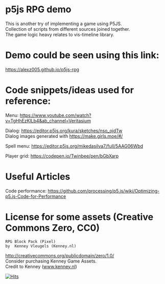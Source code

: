 # p5js RPG demo
This is another try of implementing a game using P5JS.  
Collection of scripts from different sources joined together.  
The game logic heavy relates to vis-timeline library.  
  # Demo could be seen using this link:
  https://alexz005.github.io/p5js-rpg  
# Code snippets/ideas used for reference:  
  
Menu: https://www.youtube.com/watch?v=TgHhEzKlLb4&ab_channel=Veritasium  
  
Dialog: https://editor.p5js.org/kura/sketches/nso_ojdTw  
Dialog images generated with https://make.girls.moe/#/  
  
Spell menu: https://editor.p5js.org/mikedasilva7/full/5AAG06Wbd  
  
Player grid: https://codepen.io/Twinbee/pen/bGbXarp  
  
# Useful Articles
  Code performance: https://github.com/processing/p5.js/wiki/Optimizing-p5.js-Code-for-Performance  
  
# License for some assets (Creative Commons Zero, CC0)  
  
	RPG Block Pack (Pixel)  
	by  Kenney Vleugels (Kenney.nl)  
http://creativecommons.org/publicdomain/zero/1.0/  
Consider purchasing Kenney Game Assets.  
Credit to Kenney (www.kenney.nl)  

[![Hits](https://hits.seeyoufarm.com/api/count/incr/badge.svg?url=https%3A%2F%2Fgithub.com%2FAlexZ005%2Fp5js-rpg&count_bg=%2379C83D&title_bg=%23555555&icon=&icon_color=%23E7E7E7&title=PageViews&edge_flat=false)](https://hits.seeyoufarm.com)
